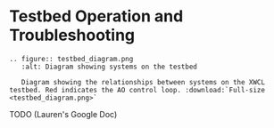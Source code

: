 # Testbed Operation and Troubleshooting

```eval_rst
.. figure:: testbed_diagram.png
   :alt: Diagram showing systems on the testbed

   Diagram showing the relationships between systems on the XWCL testbed. Red indicates the AO control loop. :download:`Full-size <testbed_diagram.png>`
```

TODO (Lauren's Google Doc)
